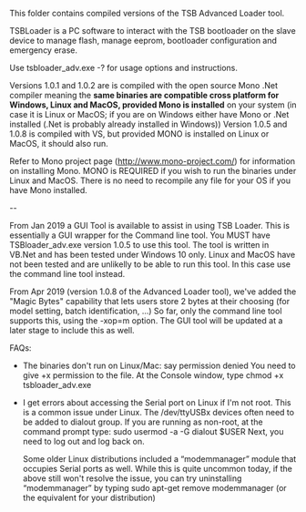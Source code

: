 This folder contains compiled versions of the TSB Advanced Loader tool.

TSBLoader is a PC software to interact with the TSB bootloader on the slave device to manage flash, manage eeprom, bootloader configuration and emergency erase.

Use tsbloader_adv.exe -? for usage options and instructions.

Versions 1.0.1 and 1.0.2 are is compiled with the open source Mono .Net compiler meaning the <b>same binaries are compatible cross platform for Windows, Linux and MacOS, provided Mono is installed</b> on your system (in case it is Linux or MacOS; if you are on Windows either have Mono or .Net installed (.Net is probably already installed in Windows))
Version 1.0.5 and 1.0.8 is compiled with VS, but provided MONO is installed on Linux or MacOS, it should also run.

Refer to Mono project page (http://www.mono-project.com/) for information on installing Mono.
MONO is REQUIRED if you wish to run the binaries under Linux and MacOS. There is no need to recompile any file for your OS if you have Mono installed.

--

From Jan 2019 a GUI Tool is available to assist in using TSB Loader.
This is essentially a GUI wrapper for the Command line tool. You MUST have TSBloader_adv.exe version 1.0.5 to use this tool.
The tool is written in VB.Net and has been tested under Windows 10 only. Linux and MacOS have not been tested and are unlikelly to be able to run this tool. In this case use the command line tool instead.

From Apr 2019 (version 1.0.8 of the Advanced Loader tool), we've added the "Magic Bytes" capability that lets users store 2 bytes at their choosing (for model setting, batch identification, ...)
So far, only the command line tool supports this, using the -xop=m option. 
The GUI tool will be updated at a later stage to include this as well.


FAQs:
- The binaries don't run on Linux/Mac: say permission denied
  You need to give +x permission to the file.
  At the Console window, type chmod +x tsbloader_adv.exe
  
- I get errors about accessing the Serial port on Linux if I'm not root.
  This is a common issue under Linux. The /dev/ttyUSBx devices often need to be added to dialout group. 
  If you are running as non-root, at the command prompt type:
    sudo usermod -a -G dialout $USER
  Next, you need to log out and log back on.

  Some older Linux distributions included a “modemmanager” module that occupies Serial ports as well. 
  While this is quite uncommon today, if the above still won't resolve the issue, you can try uninstalling “modemmanager” by typing sudo apt-get remove modemmanager (or the equivalent for your distribution)